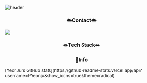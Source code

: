 ![header](https://capsule-render.vercel.app/api?type=venom&section=header&height=300&text=Hello&fontAlignX=50&fontAlignY=45&color=gradient&fontSize=100&fontColor=FFCC99&desc=It's%20PYeonju%20GitHub)

<h3 align="center">☁️Contact☁️</h3>

<img src="https://img.shields.io/badge/G-Mail-색코드?style=for-the-badge&logo=이미지 이름&logoColor=black">

<h3 align="center">✒️Tech Stack✒️</h3>


<h3 align="center">📢Info</h3>
[YeonJu's GitHub stats](https://github-readme-stats.vercel.app/api?username=PYeonju&show_icons=true&theme=radical)
